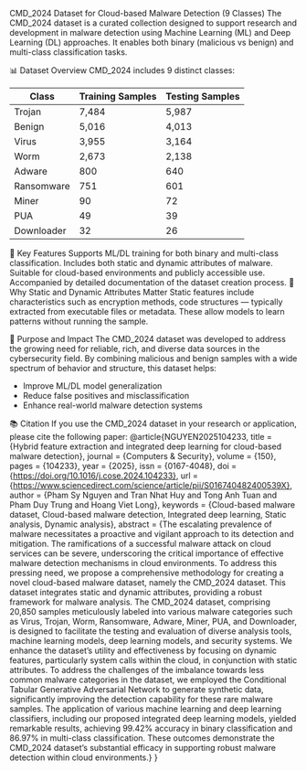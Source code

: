 CMD_2024 Dataset for Cloud-based Malware Detection (9 Classes)
The CMD_2024 dataset is a curated collection designed to support research and development in malware detection using Machine Learning (ML) and Deep Learning (DL) approaches. It enables both binary (malicious vs benign) and multi-class classification tasks.

📊 Dataset Overview
CMD_2024 includes 9 distinct classes:

| Class       | Training Samples | Testing Samples |
|-------------|------------------|-----------------|
| Trojan      | 7,484            | 5,987           |
| Benign      | 5,016            | 4,013           |
| Virus       | 3,955            | 3,164           |
| Worm        | 2,673            | 2,138           |
| Adware      | 800              | 640             |
| Ransomware  | 751              | 601             |
| Miner       | 90               | 72              |
| PUA         | 49               | 39              |
| Downloader  | 32               | 26              |

📌 Key Features
Supports ML/DL training for both binary and multi-class classification.
Includes both static and dynamic attributes of malware.
Suitable for cloud-based environments and publicly accessible use.
Accompanied by detailed documentation of the dataset creation process.
🧬 Why Static and Dynamic Attributes Matter
Static features include characteristics such as encryption methods, code structures — typically extracted from executable files or metadata. These allow models to learn patterns without running the sample.

🎯 Purpose and Impact
The CMD_2024 dataset was developed to address the growing need for reliable, rich, and diverse data sources in the cybersecurity field. By combining malicious and benign samples with a wide spectrum of behavior and structure, this dataset helps:
- Improve ML/DL model generalization
- Reduce false positives and misclassification
- Enhance real-world malware detection systems

📚 Citation
If you use the CMD_2024 dataset in your research or application, please cite the following paper:
@article{NGUYEN2025104233,
  title     = {Hybrid feature extraction and integrated deep learning for cloud-based malware detection},
  journal   = {Computers & Security},
  volume    = {150},
  pages     = {104233},
  year      = {2025},
  issn      = {0167-4048},
  doi       = {https://doi.org/10.1016/j.cose.2024.104233},
  url       = {https://www.sciencedirect.com/science/article/pii/S016740482400539X},
  author    = {Pham Sy Nguyen and Tran Nhat Huy and Tong Anh Tuan and Pham Duy Trung and Hoang Viet Long},
  keywords  = {Cloud-based malware dataset, Cloud-based malware detection, Integrated deep learning, Static analysis, Dynamic analysis},
  abstract  = {The escalating prevalence of malware necessitates a proactive and vigilant approach to its detection and mitigation. The ramifications of a successful malware attack on cloud services can be severe, underscoring the critical importance of effective malware detection mechanisms in cloud environments. To address this pressing need, we propose a comprehensive methodology for creating a novel cloud-based malware dataset, namely the CMD_2024 dataset. This dataset integrates static and dynamic attributes, providing a robust framework for malware analysis. The CMD_2024 dataset, comprising 20,850 samples meticulously labeled into various malware categories such as Virus, Trojan, Worm, Ransomware, Adware, Miner, PUA, and Downloader, is designed to facilitate the testing and evaluation of diverse analysis tools, machine learning models, deep learning models, and security systems. We enhance the dataset’s utility and effectiveness by focusing on dynamic features, particularly system calls within the cloud, in conjunction with static attributes. To address the challenges of the imbalance towards less common malware categories in the dataset, we employed the Conditional Tabular Generative Adversarial Network to generate synthetic data, significantly improving the detection capability for these rare malware samples. The application of various machine learning and deep learning classifiers, including our proposed integrated deep learning models, yielded remarkable results, achieving 99.42% accuracy in binary classification and 86.97% in multi-class classification. These outcomes demonstrate the CMD_2024 dataset’s substantial efficacy in supporting robust malware detection within cloud environments.}
}


